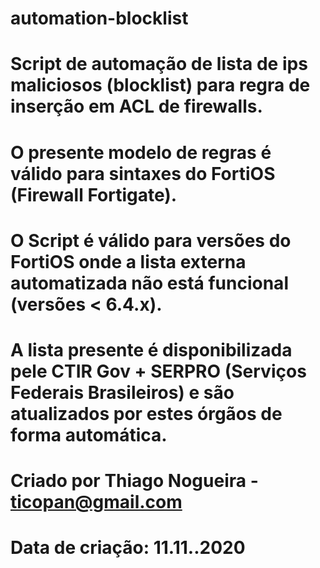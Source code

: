 # automation-blocklist
# Script de automação de lista de ips maliciosos (blocklist) para regra de inserção em ACL de firewalls. 
# O presente modelo de regras é válido para sintaxes do FortiOS (Firewall Fortigate).
# O Script é válido para versões do FortiOS onde a lista externa automatizada não está funcional (versões < 6.4.x).
# A lista presente é disponibilizada pele CTIR Gov + SERPRO (Serviços Federais Brasileiros) e são atualizados por estes órgãos de forma automática.
# 
#
# Criado por Thiago Nogueira - ticopan@gmail.com
# Data de criação: 11.11..2020
